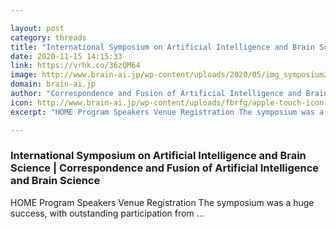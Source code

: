 ```yaml
---

layout: post
category: threads
title: "International Symposium on Artificial Intelligence and Brain Science"
date: 2020-11-15 14:15:33
link: https://vrhk.co/36zQM64
image: http://www.brain-ai.jp/wp-content/uploads/2020/05/img_symposium2020_01.jpg
domain: brain-ai.jp
author: "Correspondence and Fusion of Artificial Intelligence and Brain Science"
icon: http://www.brain-ai.jp/wp-content/uploads/fbrfg/apple-touch-icon.png
excerpt: "HOME Program Speakers Venue Registration The symposium was a huge success, with outstanding participation from …"

---
```


### International Symposium on Artificial Intelligence and Brain Science | Correspondence and Fusion of Artificial Intelligence and Brain Science

HOME Program Speakers Venue Registration The symposium was a huge success, with outstanding participation from …
